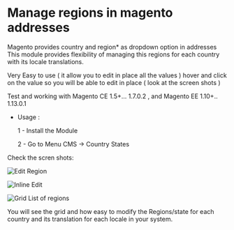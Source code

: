 Manage regions in magento addresses
=======================


Magento provides country and region* as dropdown option in addresses This module  provides flexibility of managing this regions for each country with its locale translations.

Very Easy to use ( it allow you to edit in place all the values ) hover and click on the value so you will be able to edit in place ( look at the screen shots )

Test and working with Magento CE 1.5+... 1.7.0.2 , and Magento EE 1.10+.. 1.13.0.1

- Usage :

	1 - Install the Module 
	
	2 - Go to Menu CMS -> Country States


Check the scren shots:


![Edit Region](http://i.imgur.com/nwpYvVd.png)

![Inline Edit](http://i.imgur.com/UZAZDrE.png)

![Grid List of regions](http://i.imgur.com/q9TfbCj.png)

You will see the grid and how easy to modify the Regions/state for each country and its translation for each locale in your system.
